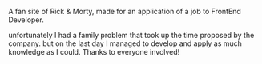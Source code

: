 A fan site of Rick & Morty, made for an application of a job to FrontEnd Developer.

unfortunately I had a family problem that took up the time proposed by the company. but on the last day I managed to develop and apply as much knowledge as I could. Thanks to everyone involved!
